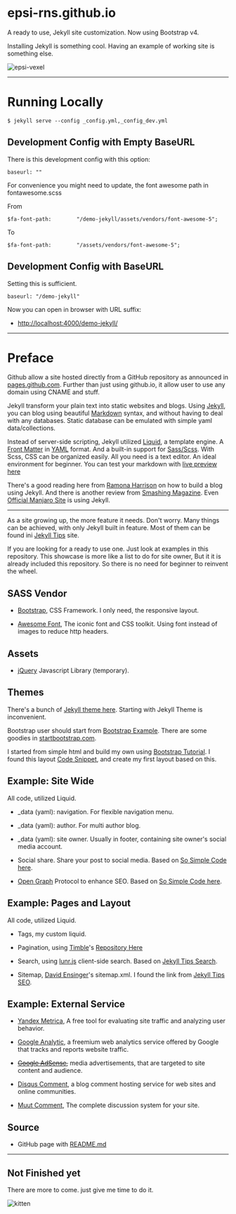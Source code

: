 epsi-rns.github.io
=====================

A ready to use, Jekyll site customization.
Now using Bootstrap v4.

Installing Jekyll is something cool.
Having an example of working site is something else.

![epsi-vexel][image-epsi-vexel]

-- -- --

# Running Locally

```
$ jekyll serve --config _config.yml,_config_dev.yml
```

## Development Config with Empty BaseURL

There is this development config with this option:

```
baseurl: ""
```

For convenience you might need to update,
the font awesome path in fontawesome.scss

From

```
$fa-font-path:        "/demo-jekyll/assets/vendors/font-awesome-5";
```

To

```
$fa-font-path:        "/assets/vendors/font-awesome-5";
```

## Development Config with BaseURL

Setting this is sufficient.

```
baseurl: "/demo-jekyll"
```

Now you can open in browser with URL suffix:

* <http://localhost:4000/demo-jekyll/>

-- -- --

# Preface

Github allow a site hosted directly from a GitHub repository 
as announced in [pages.github.com][link-pages-github].
Further than just using github.io,
it allow user to use any domain using CNAME and stuff.

Jekyll transform your plain text into static websites and blogs.
Using [Jekyll][link-jekyll], 
you can blog using beautiful [Markdown][link-markdown] syntax,
and without having to deal with any databases.
Static database can be emulated with simple yaml data/collections. 

Instead of server-side scripting, 
Jekyll utilized [Liquid][link-liquid], a template engine.
A [Front Matter][link-frontmatter] in [YAML][link-yaml] format.
And a built-in support for [Sass/Scss][link-sass]. 
With Scss, CSS can be organized easily.
All you need is a text editor. An ideal environment for beginner.
You can test your markdown with [live preview here][link-markdown-test]

There's a good reading here from [Ramona Harrison][link-ramona]
on how to build a blog using Jekyll.
And there is another review from [Smashing Magazine][link-smash].
Even [Official Manjaro Site][link-manjaro] is using Jekyll.

-- -- --

As a site growing up, the more feature it needs.
Don't worry. Many things can be achieved, 
with only Jekyll built in feature.
Most of them can be found ini [Jekyll Tips][link-jekyll-tips] site.

If you are looking for a ready to use one.
Just look at examples in this repository.
This showcase is more like a list to do for site owner,
But it it is already included this repository.
So there is no need for beginner to reinvent the wheel.

## SASS Vendor

* [Bootstrap][link-bootstrap], 
  CSS Framework. I only need, the responsive layout.

* [Awesome Font][link-fontawesome], 
  The iconic font and CSS toolkit.
  Using font instead of images to reduce http headers.

## Assets

* [jQuery][link-jquery] Javascript Library (temporary).

## Themes

There's a bunch of [Jekyll theme here][link-jekyll-theme].
Starting with Jekyll Theme is inconvenient.

Bootstrap user should start from [Bootstrap Example][link-bootstrap-example].
There are some goodies in [startbootstrap.com][link-startbootstrap].


I started from simple html and build my own
using [Bootstrap Tutorial][link-bootstrap-tutorial].
I found this layout [Code Snippet][link-code-snippet],
and create my first layout based on this.







## Example: Site Wide

All code, utilized Liquid.

* _data (yaml): navigation. 
  For flexible navigation menu.

* _data (yaml): author. 
  For multi author blog.

* _data (yaml): site owner. 
  Usually in footer, containing site owner's social media account.

* Social share. Share your post to social media.
  Based on [So Simple Code here][link-social-share].

* [Open Graph][link-opengraph] Protocol to enhance SEO.
  Based on [So Simple Code here][link-open-graph].

## Example: Pages and Layout

All code, utilized Liquid.

* Tags, my custom liquid.

* Pagination, using [Timble][link-timble-story]'s
  [Repository Here][link-timble-pagination]

* Search, using [lunr.js][link-lunrjs] client-side search. 
  Based on [Jekyll Tips Search][link-jekyll-tips-search].

* Sitemap, [David Ensinger][link-sitemap-david]'s sitemap.xml.
  I found the link from [Jekyll Tips SEO][link-jekyll-tips-seo].
  
## Example: External Service

* [Yandex Metrica][link-yandex], 
  A free tool for evaluating site traffic and analyzing user behavior.

* [Google Analytic][link-google-analytic], 
  a freemium web analytics service offered by Google that tracks and reports website traffic.

* <del>[Google AdSense][link-google-adsense],</del>
  media advertisements, that are targeted to site content and audience.

* [Disqus Comment][link-disqus], 
  a blog comment hosting service for web sites and online communities.

* [Muut Comment][link-muut], 
  The complete discussion system for your site.

  

## Source

* GitHub page with [README.md][link-readme-md]

-- -- --

## Not Finished yet

There are more to come.
just give me time to do it.


![kitten][image-kitten]




[image-epsi-vexel]: http://epsi-rns.github.io/assets/site/images/authors/epsi-vexel.png
[image-kitten]: http://epsi-rns.github.io/assets/site/images/kitten.jpg


[link-jekyll-tips]: http://jekyll.tips/
[link-manjaro]: https://github.com/manjaro/manjaro.github.io?files=1
[link-smash]: https://www.smashingmagazine.com/2014/08/build-blog-jekyll-github-pages/
[link-bootstrap-tutorial]: http://www.tutorialspoint.com/bootstrap/
[link-bootstrap-example]: http://getbootstrap.com/getting-started/#examples
[link-startbootstrap]: http://startbootstrap.com/template-categories/all/ 

[link-pages-github]: https://pages.github.com/
[link-jekyll]: https://jekyllrb.com/
[link-markdown]: https://daringfireball.net/projects/markdown/
[link-markdown-test]: http://markdownlivepreview.com/
[link-liquid]: https://github.com/Shopify/liquid/wiki
[link-frontmatter]: https://jekyllrb.com/docs/frontmatter/
[link-yaml]: http://yaml.org/
[link-sass]: http://sass-lang.com/

[link-jekyll-theme]: https://github.com/jekyll/jekyll/wiki/Themes
[link-code-snippet]: http://bootsnipp.com/snippets/featured/complete-blog-layout

[link-bootstrap]: http://getbootstrap.com/
[link-fontawesome]: http://fontawesome.io/
[link-jquery]: https://jquery.com/

[link-yandex]: https://metrica.yandex.com/
[link-google-analytic]: https://analytics.google.com
[link-google-adsense]: https://analytics.google.com

[link-disqus]: https://disqus.com/
[link-muut]: https://muut.com/

[link-opengraph]: http://ogp.me/
[link-social-share]: https://github.com/mmistakes/so-simple-theme/blob/master/_includes/social-share.html
[link-open-graph]: https://github.com/mmistakes/so-simple-theme/blob/master/_includes/open-graph.html
[link-timble-story]: https://www.timble.net/blog/2015/05/better-pagination-for-jekyll/
[link-timble-pagination]: https://github.com/timble/jekyll-pagination/blob/master/template/pagination.html

[link-lunrjs]: http://lunrjs.com/
[link-jekyll-tips-search]: http://jekyll.tips/tutorials/search/
[link-jekyll-tips-seo]: http://jekyll.tips/tutorials/seo/
[link-sitemap-david]: http://davidensinger.com/2013/11/building-a-better-sitemap-xml-with-jekyll/

[link-ramona]: http://ramonaharrison.github.io/jekyll/pixyll/technical/git/github/2015/03/09/how-i-built-my-blog/


[link-readme-md]: https://github.com/epsi-rns/epsi-rns.github.io/blob/master/README.md

